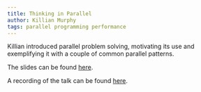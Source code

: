 ```yaml
---
title: Thinking in Parallel
author: Killian Murphy
tags: parallel programming performance
---
```


Killian introduced parallel problem solving, motivating its use and exemplifying it with a couple of common parallel patterns.

The slides can be found [here][slides].

A recording of the talk can be found [here][recording].

[slides]: https://researchcodingclub.github.io/slides/2022-03-09-thinking-in-parallel.pdf
[recording]: https://eu-lti.bbcollab.com/recording/2258399d0f3e428b92015a65e15c371b
